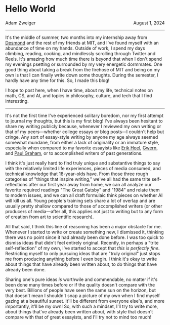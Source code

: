 # Hello World

<style>
.header-container {
    display: flex;
    justify-content: space-between;
    align-items: center;
    width: 100%;
}
</style>


<div class="header-container">
    <div class="header-left">Adam Zweiger</div>
    <div class="header-right">August 1, 2024</div>
</div>

---


It's the middle of summer, two months into my internship away from [Desmond](http://desmond.mit.edu/) and the rest of my friends at MIT, and I've found myself with an abundance of time on my hands. Outside of work, I spend my days climbing, reading, cooking, and mindlessly scrolling through Twitter and Reels. It's amazing how much time there is beyond that when I don't spend my evenings psetting or surrounded by my very energetic dormmates. One good thing about taking a break from the firehose of MIT and being on my own is that I can finally write down some thoughts. During the semester, I hardly have any time for this. So, I made this blog!


I hope to post here, when I have time, about my life, technical notes on math, CS, and AI, and topics in philosophy, culture, and tech that I find interesting.

---

It's not the first time I've experienced solitary boredom, nor my first attempt to journal my thoughts, but this is my first blog! I've always been hesitant to share my writing publicly because, whenever I reviewed my own writing or that of my peers—whether college essays or blog posts—I couldn't help but cringe. Any sort of essay-style writing by anyone my age always seemed somewhat mundane, from either a lack of originality or an immature style, especially when compared to my favorite essayists like [Erik Hoel](https://www.theintrinsicperspective.com/p/the-gossip-trap), [Gwern](https://gwern.net/narrowing-circle), and [Paul Graham](https://www.paulgraham.com/genius.html), or to accomplished writers of past generations.

I think it's just really hard to find truly unique and substantive things to say with the relatively limited life experiences, pieces of media consumed, and technical knowledge that 18-year-olds have. From those three rough categories of "things that inspire writing," we've all had the same trite self-reflections after our first year away from home, we can all analyze our favorite required readings "The Great Gatsby" and "1984" and relate them to modern issues, and we can all draft formulaic think pieces on whether AI will kill us all. Young people's training sets share a lot of overlap and are usually pretty shallow compared to those of accomplished writers (or other producers of media—after all, this applies not just to writing but to any form of creation from art to scientific research).

All that said, I think this line of reasoning has been a major obstacle for me. Whenever I started to write or create something new, I dismissed it, thinking there was no point since it had already been done before. I was too quick to dismiss ideas that didn't feel entirely original. Recently, in perhaps a "trite self-reflection" of my own, I've started to accept that *this is perfectly fine*. Restricting myself to only pursuing ideas that are "truly original" just stops me from producing anything before I even begin. I think it's okay to write about things that have already been written about, to do things that have already been done.

Sharing one's pure ideas *is* worthwile and commendable, no matter if it's been done many times before or if the quality doesn't compare with the very best. Billions of people have seen the same sun on the horizon, but that doesn't mean I shouldn't snap a picture of my own when I find myself gazing at a beautiful sunset. It'll be different from everyone else's, and more importantly, it'll be my own! So, with such a mindset, I'll try to write more, about things that've already been written about, with style that doesn't compare with that of great essayists, and I'll try not to mind too much!
